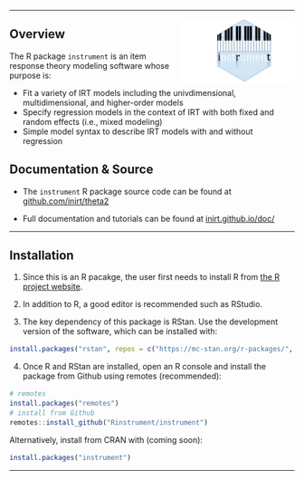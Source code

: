 <!-- Improved compatibility of back to top link: See: https://github.com/othneildrew/Best-README-Template/pull/73 -->
<a name="readme-top"></a>
<!-- PROJECT LOGO -->

---

<!-- <p align="right">
  <a href="https://github.com/inirt/theta2">
    <img src="https://github.com/inirt/.github/blob/master/images/hex-inirt.png" alt="Logo" width="80" height="80">
  </a>
</p> -->

<img align="right" src="https://github.com/Rinstrument/instrument/blob/master/www/hexsticker.png" width="200px">

## Overview

The R package `instrument` is an item response theory modeling software whose purpose is: 

 - Fit a variety of IRT models including the univdimensional, multidimensional, and higher-order models
 - Specify regression models in the context of IRT with both fixed and random effects (i.e., mixed modeling)
 - Simple model syntax to describe IRT models with and without regression

## Documentation & Source

 - The `instrument` R package source code can be found at [github.com/inirt/theta2](https://github.com/inirt/theta2)

 - Full documentation and tutorials can be found at [inirt.github.io/doc/](https://inirt.github.io/doc/)

---

## Installation

1. Since this is an R pacakge, the user first needs to install R from <a href="https://www.r-project.org/">the R project website</a>.

2. In addition to R, a good editor is recommended such as RStudio.

3. The key dependency of this package is RStan. Use the development version of the software, which can be installed with:

``` r
install.packages("rstan", repos = c("https://mc-stan.org/r-packages/", getOption("repos")))
```

4. Once R and RStan are installed, open an R console and install the package from Github using remotes (recommended):

``` r
# remotes
install.packages("remotes")
# install from Github
remotes::install_github("Rinstrument/instrument")
```

Alternatively, install from CRAN with (coming soon):

``` r
install.packages("instrument")
```

---
